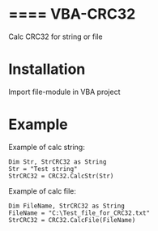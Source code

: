 ====
VBA-CRC32
====

Calc CRC32 for string or file

Installation
============

Import file-module in VBA project

Example
============

Example of calc string:

    Dim Str, StrCRC32 as String
    Str = "Test string"
    StrCRC32 = CRC32.CalcStr(Str)

Example of calc file:

    Dim FileName, StrCRC32 as String
    FileName = "C:\Test_file_for_CRC32.txt"
    StrCRC32 = CRC32.CalcFile(FileName)
